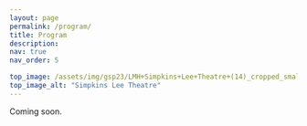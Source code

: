 ```yaml
---
layout: page
permalink: /program/
title: Program
description: 
nav: true
nav_order: 5

top_image: /assets/img/gsp23/LMH+Simpkins+Lee+Theatre+(14)_cropped_smaller.jpg
top_image_alt: "Simpkins Lee Theatre"
---
```


Coming soon.